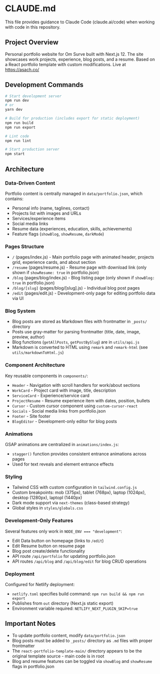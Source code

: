 # CLAUDE.md

This file provides guidance to Claude Code (claude.ai/code) when working with code in this repository.

## Project Overview

Personal portfolio website for Om Surve built with Next.js 12. The site showcases work projects, experience, blog posts, and a resume. Based on a React portfolio template with custom modifications. Live at https://asach.co/

## Development Commands

```bash
# Start development server
npm run dev
# or
yarn dev

# Build for production (includes export for static deployment)
npm run build
npm run export

# Lint code
npm run lint

# Start production server
npm start
```

## Architecture

### Data-Driven Content

Portfolio content is centrally managed in `data/portfolio.json`, which contains:
- Personal info (name, taglines, contact)
- Projects list with images and URLs
- Services/experience items
- Social media links
- Resume data (experiences, education, skills, achievements)
- Feature flags (`showBlog`, `showResume`, `darkMode`)

### Pages Structure

- `/` (pages/index.js) - Main portfolio page with animated header, projects grid, experience cards, and about section
- `/resume` (pages/resume.js) - Resume page with download link (only shown if `showResume: true` in portfolio.json)
- `/blog` (pages/blog/index.js) - Blog listing page (only shown if `showBlog: true` in portfolio.json)
- `/blog/[slug]` (pages/blog/[slug].js) - Individual blog post pages
- `/edit` (pages/edit.js) - Development-only page for editing portfolio data via UI

### Blog System

- Blog posts are stored as Markdown files with frontmatter in `_posts/` directory
- Posts use gray-matter for parsing frontmatter (title, date, image, preview, author)
- Blog functions (`getAllPosts`, `getPostBySlug`) are in `utils/api.js`
- Markdown is converted to HTML using `remark` and `remark-html` (see `utils/markdownToHtml.js`)

### Component Architecture

Key reusable components in `components/`:
- `Header` - Navigation with scroll handlers for work/about sections
- `WorkCard` - Project card with image, title, description
- `ServiceCard` - Experience/service card
- `ProjectResume` - Resume experience item with dates, position, bullets
- `Cursor` - Custom cursor component using `custom-cursor-react`
- `Socials` - Social media links from portfolio.json
- `Footer` - Site footer
- `BlogEditor` - Development-only editor for blog posts

### Animations

GSAP animations are centralized in `animations/index.js`:
- `stagger()` function provides consistent entrance animations across pages
- Used for text reveals and element entrance effects

### Styling

- Tailwind CSS with custom configuration in `tailwind.config.js`
- Custom breakpoints: mob (375px), tablet (768px), laptop (1024px), desktop (1280px), laptopl (1440px)
- Dark mode support via `next-themes` (class-based strategy)
- Global styles in `styles/globals.css`

### Development-Only Features

Several features only work in `NODE_ENV === "development"`:
- Edit Data button on homepage (links to `/edit`)
- Edit Resume button on resume page
- Blog post create/delete functionality
- API route `/api/portfolio` for updating portfolio.json
- API routes `/api/blog` and `/api/blog/edit` for blog CRUD operations

### Deployment

Configured for Netlify deployment:
- `netlify.toml` specifies build command: `npm run build && npm run export`
- Publishes from `out` directory (Next.js static export)
- Environment variable required: `NETLIFY_NEXT_PLUGIN_SKIP=true`

## Important Notes

- To update portfolio content, modify `data/portfolio.json`
- Blog posts must be added to `_posts/` directory as `.md` files with proper frontmatter
- The `react-portfolio-template-main/` directory appears to be the original template source - main code is in root
- Blog and resume features can be toggled via `showBlog` and `showResume` flags in portfolio.json
